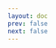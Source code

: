```yaml
---
layout: doc
prev: false
next: false
---
```


<CustomItemBox :item="{
  name: '营火',
  icon: '/wiki/item/kit_campfire.png',
  type: '建筑包',
  description: '',
  params: {
    stack: 1,
    durability: -1 
  },
  obtain: {
    found: [],
    npc: [],
    shop: [],
    gardening: []
  }
}" />
